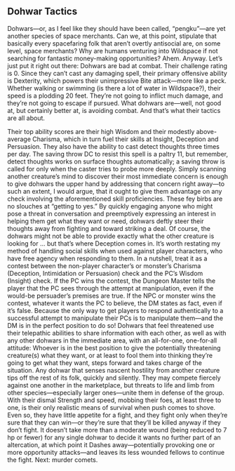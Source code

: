 ## Dohwar Tactics


Dohwars—or, as I feel like they should have been called, “pengku”—are yet another species of space merchants. Can we, at this point, stipulate that basically every spacefaring folk that aren’t overtly antisocial are, on some level, space merchants? Why are humans venturing into Wildspace if not searching for fantastic money-making opportunities?
Ahem. Anyway. Let’s just put it right out there: Dohwars are bad at combat. Their challenge rating is 0. Since they can’t cast any damaging spell, their primary offensive ability is Dexterity, which powers their unimpressive Bite attack—more like a peck. Whether walking or swimming (is there a lot of water in Wildspace?), their speed is a plodding 20 feet. They’re not going to inflict much damage, and they’re not going to escape if pursued.
What dohwars are—well, not good at, but certainly better at, is avoiding combat. And that’s what their tactics are all about.

Their top ability scores are their high Wisdom and their modestly above-average Charisma, which in turn fuel their skills at Insight, Deception and Persuasion. They also have the ability to cast detect thoughts three times per day. The saving throw DC to resist this spell is a paltry 11, but remember, detect thoughts works on surface thoughts automatically; a saving throw is called for only when the caster tries to probe more deeply.
Simply scanning another creature’s mind to discover their most immediate concern is enough to give dohwars the upper hand by addressing that concern right away—to such an extent, I would argue, that it ought to give them advantage on any check involving the aforementioned skill proficiencies. These fey birbs are no slouches at “getting to yes.” By quickly engaging anyone who might pose a threat in conversation and preemptively expressing an interest in helping them get what they want or need, dohwars deftly steer their thoughts away from fighting and toward striking a deal. Of course, the dohwars might not be able to provide exactly what the other creature is looking for … but that’s where Deception comes in.
It’s worth restating my method of handling social skills when used against player characters, who have free agency when responding to them. In a nutshell, treat it as a contest between the non-player character’s or monster’s Charisma (Deception, Intimidation or Persuasion) check and the PC’s Wisdom (Insight) check. If the PC wins the contest, the Dungeon Master tells the player that the PC sees through the attempt at manipulation, even if the would-be persuader’s premises are true. If the NPC or monster wins the contest, whatever it wants the PC to believe, the DM states as fact, even if it’s false. Because the only way to get players to respond authentically to a successful attempt to manipulate their PCs is to manipulate them—and the DM is in the perfect position to do so!
Dohwars that feel threatened use their telepathic abilities to share information with each other, as well as with any other dohwars in the immediate area, with an all-for-one, one-for-all attitude: Whoever is in the best position to give the potentially threatening creature(s) what they want, or at least to fool them into thinking they’re going to get what they want, steps forward and takes charge of the situation. Any dohwar that senses nascent hostility from another creature tips off the rest of its folk, quickly and silently. They may compete fiercely against one another in the marketplace, but threats to life and limb from other species—especially larger ones—unite them in defense of the group. With their dismal Strength and speed, mobbing their foes, at least three to one, is their only realistic means of survival when push comes to shove.
Even so, they have little appetite for a fight, and they fight only when they’re sure that they can win—or they’re sure that they’ll be killed anyway if they don’t fight. It doesn’t take more than a moderate wound (being reduced to 7 hp or fewer) for any single dohwar to decide it wants no further part of an altercation, at which point it Dashes away—potentially provoking one or more opportunity attacks—and leaves its less wounded fellows to continue the fight.
Next: murder comets.
